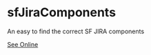 # sfJiraComponents
An easy to find the correct SF JIRA components

[See Online](https://tangermayer.github.io/sfJiraComponents/)
